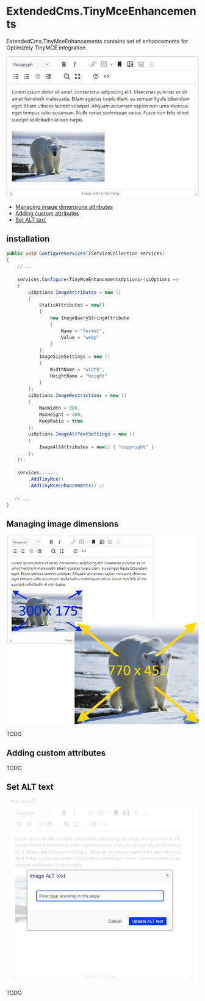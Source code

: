 # ExtendedCms.TinyMceEnhancements

ExtendedCms.TinyMceEnhancements contains set of enhancements for Optimizely TinyMCE integration.

![TinyMceEnhancements](documentation/assets/TinyMceEnhancements.jpg "TinyMceEnhancements")


* [Managing image dimensions attributes](#managing-image-dimensions)
* [Adding custom attributes](#adding-custom-attributes)
* [Set ALT text](#set-alt-text)

## installation


```csharp
public void ConfigureServices(IServiceCollection services)
{
    //...

    services.Configure<TinyMceEnhancementsOptions>(uiOptions =>
    {
        uiOptions.ImageAttributes = new ()
        {
            StaticAttributes = new[]
            {
                new ImageQueryStringAttribute
                {
                    Name = "format",
                    Value = "webp"
                }
            },
            ImageSizeSettings = new ()
            {
                WidthName = "width",
                HeightName = "height"
            }
        };
        uiOptions.ImageRestrictions = new ()
        {
            MaxWidth = 300,
            MaxHeight = 200,
            KeepRatio = true
        };
        uiOptions.ImageAltTextSettings = new ()
        {
            ImageAltAttributes = new[] { "copyright" }
        };
    });
    
    services.......
        .AddTinyMce()
        .AddTinyMceEnhancements() // 

   // ...
}
```

## Managing image dimensions

![TinyMceEnhancements](documentation/assets/TinyMceEnhancements_set_size.jpg "TinyMceEnhancements")

TODO

## Adding custom attributes

TODO

## Set ALT text

![TinyMceEnhancements](documentation/assets/TinyMceEnhancements_set_alt_text.jpg "TinyMceEnhancements")

TODO